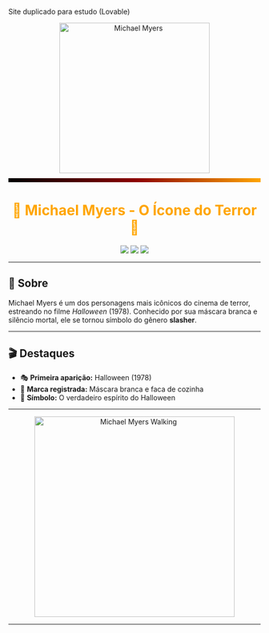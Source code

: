 Site duplicado para estudo (Lovable) 

<div align="center">
  <!-- Imagem do Michael Myers -->
  <img src="https://i.imgur.com/8zKzn5K.png" alt="Michael Myers" width="300"/>

  <!-- Barra colorida estilosa -->
  <div style="width: 100%; height: 8px; background: linear-gradient(to right, black, darkred, orange); margin-top: 10px; margin-bottom: 20px;"></div>

  <!-- Título -->
  <h1 style="color: orange;">🔪 Michael Myers - O Ícone do Terror 🎃</h1>

  <!-- Badges -->
  <img src="https://img.shields.io/badge/Halloween-Franchise-orange?style=for-the-badge&logo=github&logoColor=white" />
  <img src="https://img.shields.io/badge/Slasher-Movie-red?style=for-the-badge&logo=knife&logoColor=white" />
  <img src="https://img.shields.io/badge/Iconic-Killer-black?style=for-the-badge&logo=skull&logoColor=white" />
</div>

---

## 👻 Sobre
Michael Myers é um dos personagens mais icônicos do cinema de terror, 
estreando no filme *Halloween* (1978). Conhecido por sua máscara branca 
e silêncio mortal, ele se tornou símbolo do gênero **slasher**.

---

## 🎬 Destaques
- 🎭 **Primeira aparição:** Halloween (1978)  
- 🔪 **Marca registrada:** Máscara branca e faca de cozinha  
- 🎃 **Símbolo:** O verdadeiro espírito do Halloween  

---

<div align="center">
  <img src="https://i.imgur.com/ikPB8cI.gif" width="400" alt="Michael Myers Walking">
</div>

---
